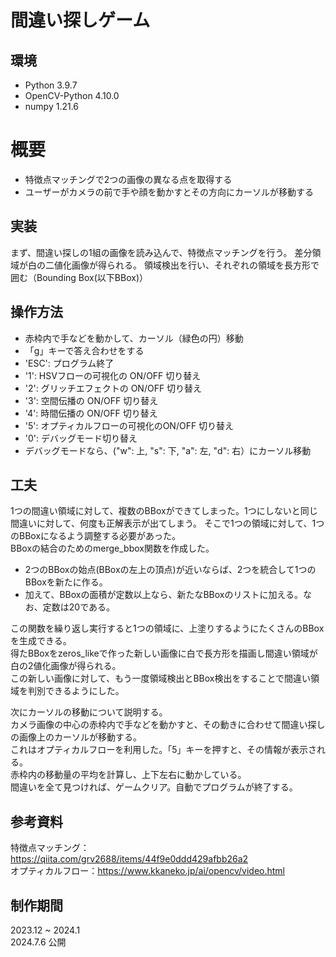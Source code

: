 # 間違い探しゲーム
## 環境  
- Python 3.9.7
- OpenCV-Python 4.10.0
- numpy 1.21.6
# 概要
- 特徴点マッチングで2つの画像の異なる点を取得する
- ユーザーがカメラの前で手や顔を動かすとその方向にカーソルが移動する
## 実装
まず、間違い探しの1組の画像を読み込んで、特徴点マッチングを行う。
差分領域が白の二値化画像が得られる。
領域検出を行い、それぞれの領域を長方形で囲む（Bounding Box(以下BBox)）
## 操作方法
- 赤枠内で手などを動かして、カーソル（緑色の円）移動
- 「g」キーで答え合わせをする
- 'ESC': プログラム終了
- '1': HSVフローの可視化の ON/OFF 切り替え
- '2': グリッチエフェクトの ON/OFF 切り替え
- '3': 空間伝播の ON/OFF 切り替え
- '4': 時間伝播の ON/OFF 切り替え
- '5': オプティカルフローの可視化のON/OFF 切り替え
- '0': デバッグモード切り替え
- デバッグモードなら、("w": 上, "s": 下, "a": 左, "d": 右）にカーソル移動
## 工夫
1つの間違い領域に対して、複数のBBoxができてしまった。1つにしないと同じ間違いに対して、何度も正解表示が出てしまう。
そこで1つの領域に対して、1つのBBoxになるよう調整する必要があった。  
BBoxの結合のためのmerge_bbox関数を作成した。  
- 2つのBBoxの始点(BBoxの左上の頂点)が近いならば、2つを統合して1つのBBoxを新たに作る。
- 加えて、BBoxの面積が定数以上なら、新たなBBoxのリストに加える。なお、定数は20である。  

この関数を繰り返し実行すると1つの領域に、上塗りするようにたくさんのBBoxを生成できる。  
得たBBoxをzeros_likeで作った新しい画像に白で長方形を描画し間違い領域が白の2値化画像が得られる。  
この新しい画像に対して、もう一度領域検出とBBox検出をすることで間違い領域を判別できるようにした。

次にカーソルの移動について説明する。  
カメラ画像の中心の赤枠内で手などを動かすと、その動きに合わせて間違い探しの画像上のカーソルが移動する。  
これはオプティカルフローを利用した。「5」キーを押すと、その情報が表示される。  
赤枠内の移動量の平均を計算し、上下左右に動かしている。  
間違いを全て見つければ、ゲームクリア。自動でプログラムが終了する。
## 参考資料
特徴点マッチング：https://qiita.com/grv2688/items/44f9e0ddd429afbb26a2  
オプティカルフロー：https://www.kkaneko.jp/ai/opencv/video.html
## 制作期間
2023.12 ~ 2024.1  
2024.7.6 公開

